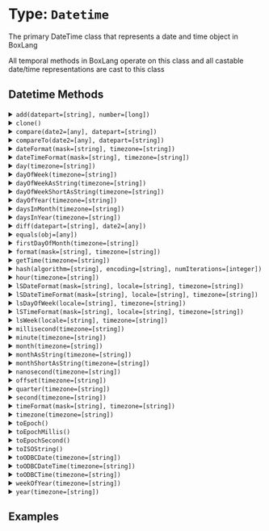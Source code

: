 [comment]: # (Note: This documentation is generated dynamically in the build process.  To modify the contents, change the javadoc on the type class, itself)

# Type: `Datetime`

The primary DateTime class that represents a date and time object in BoxLang

 All temporal methods in BoxLang operate on this class and all castable date/time representations are cast to this class

## Datetime Methods

<details>
<summary><code>add(datepart=[string], number=[long])</code></summary>

Modifies a date object by date part and integer time unit

 Arguments:


| Argument | Type | Required | Default |
|----------|------|----------|---------|
| `datepart` | `string` | `true` | `null` |
| `number` | `long` | `true` | `null` |


</details>
<details>
<summary><code>clone()</code></summary>



</details>
<details>
<summary><code>compare(date2=[any], datepart=[string])</code></summary>

Compares the difference between two dates - returning 0 if equal, -1 if date2 is less than date1 and 1 if the inverse

 Arguments:


| Argument | Type | Required | Default |
|----------|------|----------|---------|
| `date2` | `any` | `true` | `null` |
| `datepart` | `string` | `false` | `null` |


</details>
<details>
<summary><code>compareTo(date2=[any], datepart=[string])</code></summary>

Compares the difference between two dates - returning 0 if equal, -1 if date2 is less than date1 and 1 if the inverse

 Arguments:


| Argument | Type | Required | Default |
|----------|------|----------|---------|
| `date2` | `any` | `true` | `null` |
| `datepart` | `string` | `false` | `null` |


</details>
<details>
<summary><code>dateFormat(mask=[string], timezone=[string])</code></summary>

Formats a datetime, date or time

 Arguments:


| Argument | Type | Required | Default |
|----------|------|----------|---------|
| `mask` | `string` | `false` | `null` |
| `timezone` | `string` | `false` | `null` |


</details>
<details>
<summary><code>dateTimeFormat(mask=[string], timezone=[string])</code></summary>

Formats a datetime, date or time

 Arguments:


| Argument | Type | Required | Default |
|----------|------|----------|---------|
| `mask` | `string` | `false` | `null` |
| `timezone` | `string` | `false` | `null` |


</details>
<details>
<summary><code>day(timezone=[string])</code></summary>

Provides the BIF and member functions for all time unit request with no arguments

 Arguments:


| Argument | Type | Required | Default |
|----------|------|----------|---------|
| `timezone` | `string` | `false` | `null` |


</details>
<details>
<summary><code>dayOfWeek(timezone=[string])</code></summary>

Provides the BIF and member functions for all time unit request with no arguments

 Arguments:


| Argument | Type | Required | Default |
|----------|------|----------|---------|
| `timezone` | `string` | `false` | `null` |


</details>
<details>
<summary><code>dayOfWeekAsString(timezone=[string])</code></summary>

Provides the BIF and member functions for all time unit request with no arguments

 Arguments:


| Argument | Type | Required | Default |
|----------|------|----------|---------|
| `timezone` | `string` | `false` | `null` |


</details>
<details>
<summary><code>dayOfWeekShortAsString(timezone=[string])</code></summary>

Provides the BIF and member functions for all time unit request with no arguments

 Arguments:


| Argument | Type | Required | Default |
|----------|------|----------|---------|
| `timezone` | `string` | `false` | `null` |


</details>
<details>
<summary><code>dayOfYear(timezone=[string])</code></summary>

Provides the BIF and member functions for all time unit request with no arguments

 Arguments:


| Argument | Type | Required | Default |
|----------|------|----------|---------|
| `timezone` | `string` | `false` | `null` |


</details>
<details>
<summary><code>daysInMonth(timezone=[string])</code></summary>

Provides the BIF and member functions for all time unit request with no arguments

 Arguments:


| Argument | Type | Required | Default |
|----------|------|----------|---------|
| `timezone` | `string` | `false` | `null` |


</details>
<details>
<summary><code>daysInYear(timezone=[string])</code></summary>

Provides the BIF and member functions for all time unit request with no arguments

 Arguments:


| Argument | Type | Required | Default |
|----------|------|----------|---------|
| `timezone` | `string` | `false` | `null` |


</details>
<details>
<summary><code>diff(datepart=[string], date2=[any])</code></summary>

Returns the numeric difference in the requested date part between two dates

 Arguments:


| Argument | Type | Required | Default |
|----------|------|----------|---------|
| `datepart` | `string` | `true` | `null` |
| `date2` | `any` | `true` | `null` |


</details>
<details>
<summary><code>equals(obj=[any])</code></summary>

Indicates whether some other object is "equal to" this one.

 Arguments:


| Argument | Type | Required | Default |
|----------|------|----------|---------|
| `obj` | `any` | `true` | `null` |


</details>
<details>
<summary><code>firstDayOfMonth(timezone=[string])</code></summary>

Provides the BIF and member functions for all time unit request with no arguments

 Arguments:


| Argument | Type | Required | Default |
|----------|------|----------|---------|
| `timezone` | `string` | `false` | `null` |


</details>
<details>
<summary><code>format(mask=[string], timezone=[string])</code></summary>

Formats a datetime, date or time

 Arguments:


| Argument | Type | Required | Default |
|----------|------|----------|---------|
| `mask` | `string` | `false` | `null` |
| `timezone` | `string` | `false` | `null` |


</details>
<details>
<summary><code>getTime(timezone=[string])</code></summary>

Provides the BIF and member functions for all time unit request with no arguments

 Arguments:


| Argument | Type | Required | Default |
|----------|------|----------|---------|
| `timezone` | `string` | `false` | `null` |


</details>
<details>
<summary><code>hash(algorithm=[string], encoding=[string], numIterations=[integer])</code></summary>

Creates an algorithmic hash of an object

 Arguments:


| Argument | Type | Required | Default |
|----------|------|----------|---------|
| `algorithm` | `string` | `false` | `MD5` |
| `encoding` | `string` | `false` | `utf-8` |
| `numIterations` | `integer` | `false` | `1` |


</details>
<details>
<summary><code>hour(timezone=[string])</code></summary>

Provides the BIF and member functions for all time unit request with no arguments

 Arguments:


| Argument | Type | Required | Default |
|----------|------|----------|---------|
| `timezone` | `string` | `false` | `null` |


</details>
<details>
<summary><code>lSDateFormat(mask=[string], locale=[string], timezone=[string])</code></summary>

Formats a date in a locale-specific format

 Arguments:


| Argument | Type | Required | Default |
|----------|------|----------|---------|
| `mask` | `string` | `false` | `null` |
| `locale` | `string` | `false` | `null` |
| `timezone` | `string` | `false` | `null` |


</details>
<details>
<summary><code>lSDateTimeFormat(mask=[string], locale=[string], timezone=[string])</code></summary>

Formats a date in a locale-specific format

 Arguments:


| Argument | Type | Required | Default |
|----------|------|----------|---------|
| `mask` | `string` | `false` | `null` |
| `locale` | `string` | `false` | `null` |
| `timezone` | `string` | `false` | `null` |


</details>
<details>
<summary><code>lsDayOfWeek(locale=[string], timezone=[string])</code></summary>

Provides the Localized BIF and member functions for time units ( e.g.

different locales have different start days to the week )

 Arguments:


| Argument | Type | Required | Default |
|----------|------|----------|---------|
| `locale` | `string` | `false` | `null` |
| `timezone` | `string` | `false` | `null` |


</details>
<details>
<summary><code>lSTimeFormat(mask=[string], locale=[string], timezone=[string])</code></summary>

Formats a date in a locale-specific format

 Arguments:


| Argument | Type | Required | Default |
|----------|------|----------|---------|
| `mask` | `string` | `false` | `null` |
| `locale` | `string` | `false` | `null` |
| `timezone` | `string` | `false` | `null` |


</details>
<details>
<summary><code>lsWeek(locale=[string], timezone=[string])</code></summary>

Provides the Localized BIF and member functions for time units ( e.g.

different locales have different start days to the week )

 Arguments:


| Argument | Type | Required | Default |
|----------|------|----------|---------|
| `locale` | `string` | `false` | `null` |
| `timezone` | `string` | `false` | `null` |


</details>
<details>
<summary><code>millisecond(timezone=[string])</code></summary>

Provides the BIF and member functions for all time unit request with no arguments

 Arguments:


| Argument | Type | Required | Default |
|----------|------|----------|---------|
| `timezone` | `string` | `false` | `null` |


</details>
<details>
<summary><code>minute(timezone=[string])</code></summary>

Provides the BIF and member functions for all time unit request with no arguments

 Arguments:


| Argument | Type | Required | Default |
|----------|------|----------|---------|
| `timezone` | `string` | `false` | `null` |


</details>
<details>
<summary><code>month(timezone=[string])</code></summary>

Provides the BIF and member functions for all time unit request with no arguments

 Arguments:


| Argument | Type | Required | Default |
|----------|------|----------|---------|
| `timezone` | `string` | `false` | `null` |


</details>
<details>
<summary><code>monthAsString(timezone=[string])</code></summary>

Provides the BIF and member functions for all time unit request with no arguments

 Arguments:


| Argument | Type | Required | Default |
|----------|------|----------|---------|
| `timezone` | `string` | `false` | `null` |


</details>
<details>
<summary><code>monthShortAsString(timezone=[string])</code></summary>

Provides the BIF and member functions for all time unit request with no arguments

 Arguments:


| Argument | Type | Required | Default |
|----------|------|----------|---------|
| `timezone` | `string` | `false` | `null` |


</details>
<details>
<summary><code>nanosecond(timezone=[string])</code></summary>

Provides the BIF and member functions for all time unit request with no arguments

 Arguments:


| Argument | Type | Required | Default |
|----------|------|----------|---------|
| `timezone` | `string` | `false` | `null` |


</details>
<details>
<summary><code>offset(timezone=[string])</code></summary>

Provides the BIF and member functions for all time unit request with no arguments

 Arguments:


| Argument | Type | Required | Default |
|----------|------|----------|---------|
| `timezone` | `string` | `false` | `null` |


</details>
<details>
<summary><code>quarter(timezone=[string])</code></summary>

Provides the BIF and member functions for all time unit request with no arguments

 Arguments:


| Argument | Type | Required | Default |
|----------|------|----------|---------|
| `timezone` | `string` | `false` | `null` |


</details>
<details>
<summary><code>second(timezone=[string])</code></summary>

Provides the BIF and member functions for all time unit request with no arguments

 Arguments:


| Argument | Type | Required | Default |
|----------|------|----------|---------|
| `timezone` | `string` | `false` | `null` |


</details>
<details>
<summary><code>timeFormat(mask=[string], timezone=[string])</code></summary>

Formats a datetime, date or time

 Arguments:


| Argument | Type | Required | Default |
|----------|------|----------|---------|
| `mask` | `string` | `false` | `null` |
| `timezone` | `string` | `false` | `null` |


</details>
<details>
<summary><code>timezone(timezone=[string])</code></summary>

Provides the BIF and member functions for all time unit request with no arguments

 Arguments:


| Argument | Type | Required | Default |
|----------|------|----------|---------|
| `timezone` | `string` | `false` | `null` |


</details>
<details>
<summary><code>toEpoch()</code></summary>

Returns this date time in epoch time ( seconds )

</details>
<details>
<summary><code>toEpochMillis()</code></summary>

Returns this date time in epoch milliseconds

</details>
<details>
<summary><code>toEpochSecond()</code></summary>



</details>
<details>
<summary><code>toISOString()</code></summary>

Returns the date time representation as a string in the specified format mask

</details>
<details>
<summary><code>toODBCDate(timezone=[string])</code></summary>

Creates a DateTime object with the format set to ODBC Implicit format

 Arguments:


| Argument | Type | Required | Default |
|----------|------|----------|---------|
| `timezone` | `string` | `false` | `null` |


</details>
<details>
<summary><code>toODBCDateTime(timezone=[string])</code></summary>

Creates a DateTime object with the format set to ODBC Implicit format

 Arguments:


| Argument | Type | Required | Default |
|----------|------|----------|---------|
| `timezone` | `string` | `false` | `null` |


</details>
<details>
<summary><code>toODBCTime(timezone=[string])</code></summary>

Creates a DateTime object with the format set to ODBC Implicit format

 Arguments:


| Argument | Type | Required | Default |
|----------|------|----------|---------|
| `timezone` | `string` | `false` | `null` |


</details>
<details>
<summary><code>weekOfYear(timezone=[string])</code></summary>

Provides the BIF and member functions for all time unit request with no arguments

 Arguments:


| Argument | Type | Required | Default |
|----------|------|----------|---------|
| `timezone` | `string` | `false` | `null` |


</details>
<details>
<summary><code>year(timezone=[string])</code></summary>

Provides the BIF and member functions for all time unit request with no arguments

 Arguments:


| Argument | Type | Required | Default |
|----------|------|----------|---------|
| `timezone` | `string` | `false` | `null` |


</details>


## Examples
